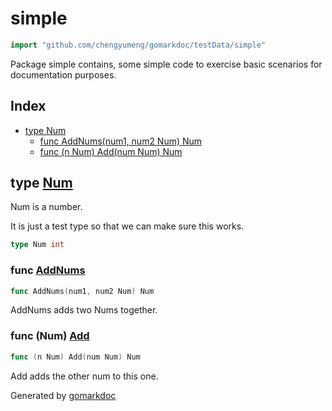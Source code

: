 <!-- Code generated by gomarkdoc. DO NOT EDIT -->

# simple

```go
import "github.com/chengyumeng/gomarkdoc/testData/simple"
```

Package simple contains, some simple code to exercise basic scenarios for documentation purposes.

## Index

- [type Num](<#Num>)
  - [func AddNums(num1, num2 Num) Num](<#AddNums>)
  - [func (n Num) Add(num Num) Num](<#Num.Add>)


<a name="Num"></a>
## type [Num](<https://github.com/chengyumeng/gomarkdoc/blob/master/testData/simple/main.go#L8>)

Num is a number.

It is just a test type so that we can make sure this works.

```go
type Num int
```

<a name="AddNums"></a>
### func [AddNums](<https://github.com/chengyumeng/gomarkdoc/blob/master/testData/simple/main.go#L16>)

```go
func AddNums(num1, num2 Num) Num
```

AddNums adds two Nums together.

<a name="Num.Add"></a>
### func \(Num\) [Add](<https://github.com/chengyumeng/gomarkdoc/blob/master/testData/simple/main.go#L11>)

```go
func (n Num) Add(num Num) Num
```

Add adds the other num to this one.

Generated by [gomarkdoc](<https://github.com/chengyumeng/gomarkdoc>)
